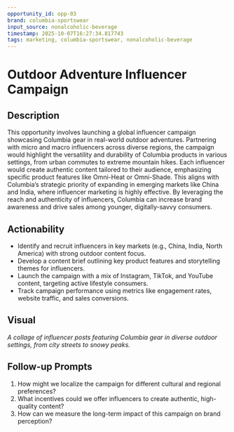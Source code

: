 ```yaml
---
opportunity_id: opp-03
brand: columbia-sportswear
input_source: nonalcoholic-beverage
timestamp: 2025-10-07T16:27:34.817743
tags: marketing, columbia-sportswear, nonalcoholic-beverage
---
```


# Outdoor Adventure Influencer Campaign

## Description

This opportunity involves launching a global influencer campaign showcasing Columbia gear in real-world outdoor adventures. Partnering with micro and macro influencers across diverse regions, the campaign would highlight the versatility and durability of Columbia products in various settings, from urban commutes to extreme mountain hikes. Each influencer would create authentic content tailored to their audience, emphasizing specific product features like Omni-Heat or Omni-Shade. This aligns with Columbia’s strategic priority of expanding in emerging markets like China and India, where influencer marketing is highly effective. By leveraging the reach and authenticity of influencers, Columbia can increase brand awareness and drive sales among younger, digitally-savvy consumers.

## Actionability

- Identify and recruit influencers in key markets (e.g., China, India, North America) with strong outdoor content focus.
- Develop a content brief outlining key product features and storytelling themes for influencers.
- Launch the campaign with a mix of Instagram, TikTok, and YouTube content, targeting active lifestyle consumers.
- Track campaign performance using metrics like engagement rates, website traffic, and sales conversions.

## Visual

*A collage of influencer posts featuring Columbia gear in diverse outdoor settings, from city streets to snowy peaks.*

## Follow-up Prompts

1. How might we localize the campaign for different cultural and regional preferences?
2. What incentives could we offer influencers to create authentic, high-quality content?
3. How can we measure the long-term impact of this campaign on brand perception?

